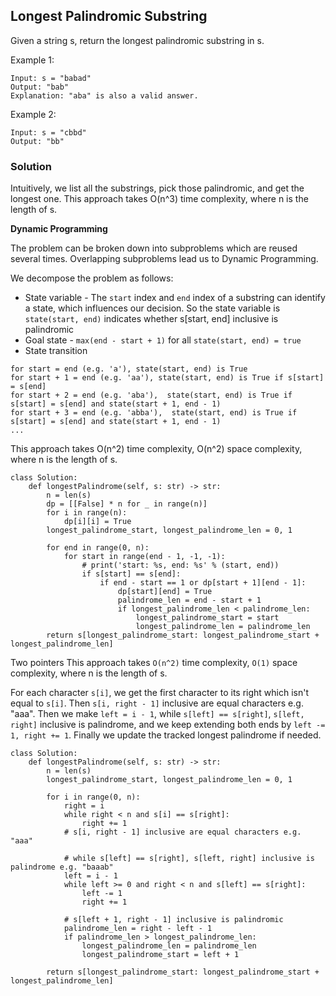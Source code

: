 ## Longest Palindromic Substring

Given a string s, return the longest palindromic substring in s.

Example 1:

```
Input: s = "babad"
Output: "bab"
Explanation: "aba" is also a valid answer.
```

Example 2:

```
Input: s = "cbbd"
Output: "bb"
```
### Solution

Intuitively, we list all the substrings, pick those palindromic, and get the longest one. This approach takes O(n^3) time complexity, where n is the length of s.

**Dynamic Programming**

The problem can be broken down into subproblems which are reused several times. Overlapping subproblems lead us to Dynamic Programming.

We decompose the problem as follows:

- State variable - The `start` index and `end` index of a substring can identify a state, which influences our decision. So the state variable is `state(start, end)` indicates whether s[start, end] inclusive is palindromic
- Goal state - `max(end - start + 1)` for all `state(start, end) = true`
- State transition

```
for start = end (e.g. 'a'), state(start, end) is True
for start + 1 = end (e.g. 'aa'), state(start, end) is True if s[start] = s[end]
for start + 2 = end (e.g. 'aba'),  state(start, end) is True if s[start] = s[end] and state(start + 1, end - 1)
for start + 3 = end (e.g. 'abba'),  state(start, end) is True if s[start] = s[end] and state(start + 1, end - 1)
...
```

This approach takes O(n^2) time complexity, O(n^2) space complexity, where n is the length of s.

```
class Solution:
    def longestPalindrome(self, s: str) -> str:
        n = len(s)
        dp = [[False] * n for _ in range(n)]
        for i in range(n):
            dp[i][i] = True
        longest_palindrome_start, longest_palindrome_len = 0, 1

        for end in range(0, n):
            for start in range(end - 1, -1, -1):
                # print('start: %s, end: %s' % (start, end))
                if s[start] == s[end]:
                    if end - start == 1 or dp[start + 1][end - 1]:
                        dp[start][end] = True
                        palindrome_len = end - start + 1
                        if longest_palindrome_len < palindrome_len:
                            longest_palindrome_start = start
                            longest_palindrome_len = palindrome_len
        return s[longest_palindrome_start: longest_palindrome_start + longest_palindrome_len]
```

Two pointers
This approach takes `O(n^2)` time complexity, `O(1)` space complexity, where n is the length of s.

For each character `s[i]`, we get the first character to its right which isn't equal to `s[i]`.
Then `s[i, right - 1]` inclusive are equal characters e.g. "aaa".
Then we make `left = i - 1`, while `s[left] == s[right]`, `s[left, right]` inclusive is palindrome, and we keep extending both ends by `left -= 1, right += 1`.
Finally we update the tracked longest palindrome if needed.

```
class Solution:
    def longestPalindrome(self, s: str) -> str:
        n = len(s)
        longest_palindrome_start, longest_palindrome_len = 0, 1

        for i in range(0, n):
            right = i
            while right < n and s[i] == s[right]:
                right += 1
            # s[i, right - 1] inclusive are equal characters e.g. "aaa"
            
            # while s[left] == s[right], s[left, right] inclusive is palindrome e.g. "baaab"
            left = i - 1
            while left >= 0 and right < n and s[left] == s[right]:
                left -= 1
                right += 1
            
            # s[left + 1, right - 1] inclusive is palindromic
            palindrome_len = right - left - 1
            if palindrome_len > longest_palindrome_len:
                longest_palindrome_len = palindrome_len
                longest_palindrome_start = left + 1
            
        return s[longest_palindrome_start: longest_palindrome_start + longest_palindrome_len]
```     
